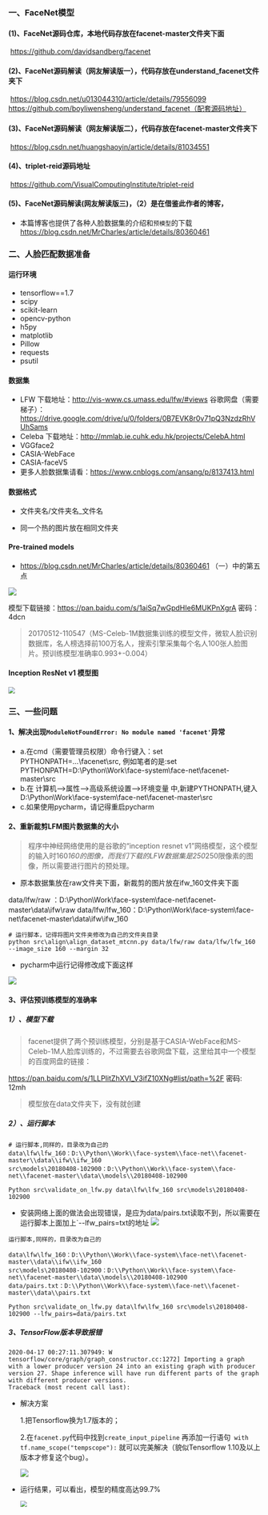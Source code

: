### 一、FaceNet模型

#### (1)、FaceNet源码仓库，本地代码存放在facenet-master文件夹下面
​			https://github.com/davidsandberg/facenet

#### (2)、FaceNet源码解读（网友解读版一），代码存放在understand_facenet文件夹下
​			https://blog.csdn.net/u013044310/article/details/79556099
​			https://github.com/boyliwensheng/understand_facenet（配套源码地址）

#### (3)、FaceNet源码解读（网友解读版二），代码存放在facenet-master文件夹下

​			https://blog.csdn.net/huangshaoyin/article/details/81034551

#### (4)、triplet-reid源码地址

​			https://github.com/VisualComputingInstitute/triplet-reid

#### (5)、FaceNet源码解读(网友解读版三)，（2）是在借鉴此作者的博客，
- 本篇博客也提供了各种人脸数据集的介绍和`预模型`的下载
            https://blog.csdn.net/MrCharles/article/details/80360461

### 二、人脸匹配数据准备
#### 运行环境
- tensorflow==1.7
- scipy
- scikit-learn
- opencv-python
- h5py
- matplotlib
- Pillow
- requests
- psutil

#### 数据集
- LFW  下载地址：http://vis-www.cs.umass.edu/lfw/#views  谷歌网盘（需要梯子）：https://drive.google.com/drive/u/0/folders/0B7EVK8r0v71pQ3NzdzRhVUhSams
- Celeba 下载地址：http://mmlab.ie.cuhk.edu.hk/projects/CelebA.html
- VGGface2
- CASIA-WebFace
- CASIA-faceV5
- 更多人脸数据集请看：https://www.cnblogs.com/ansang/p/8137413.html

#### 数据格式
- 文件夹名/文件夹名_文件名

- 同一个热的图片放在相同文件夹

  

#### Pre-trained models

-  https://blog.csdn.net/MrCharles/article/details/80360461  （一）中的第五点

![](https://ae01.alicdn.com/kf/Hbea52004ac754ea7a7883812f23fade2N.png)

模型下载链接：https://pan.baidu.com/s/1aiSq7wGpdHIe6MUKPnXgrA 密码：4dcn

> 20170512-110547（MS-Celeb-1M数据集训练的模型文件，微软人脸识别数据库，名人榜选择前100万名人，搜索引擎采集每个名人100张人脸图片。预训练模型准确率0.993+-0.004）



#### Inception ResNet v1 模型图

<img src="https://ae01.alicdn.com/kf/Hd053b820ced845f58090b433d513c8f3o.png" style="zoom:80%;" />


### 三、一些问题
#### 1、解决出现`ModuleNotFoundError: No module named 'facenet'`异常
- a.在cmd（需要管理员权限）命令行键入：set PYTHONPATH=...\facenet\src, 例如笔者的是:set PYTHONPATH=D:\Python\Work\face-system\face-net\facenet-master\src
- b.在 计算机-->属性-->高级系统设置-->环境变量 中,新建PYTHONPATH,键入 D:\Python\Work\face-system\face-net\facenet-master\src
- c.如果使用pycharm，请记得重启pycharm

#### 2、重新裁剪LFM图片数据集的大小

> 程序中神经网络使用的是谷歌的“inception resnet v1”网络模型，这个模型的输入时160*160的图像，而我们下载的LFW数据集是250*250限像素的图像，所以需要进行图片的预处理。

- 原本数据集放在raw文件夹下面，新裁剪的图片放在ifw_160文件夹下面

data/lfw/raw ：D:\\Python\\Work\\face-system\\face-net\\facenet-master\\data\\ifw\\raw
data/lfw/lfw_160：D:\\Python\\Work\\face-system\\face-net\\facenet-master\\data\\ifw\\ifw_160

```shell
# 运行脚本，记得将图片文件夹修改为自己的文件夹目录
python src\align\align_dataset_mtcnn.py data/lfw/raw data/lfw/lfw_160 --image_size 160 --margin 32
```

- pycharm中运行记得修改成下面这样

![](https://ae01.alicdn.com/kf/H8bfbd1bb2f2b474681a4a92b42731c65U.png)

#### 3、评估预训练模型的准确率

##### 1）、模型下载

> facenet提供了两个预训练模型，分别是基于CASIA-WebFace和MS-Celeb-1M人脸库训练的，不过需要去谷歌网盘下载，这里给其中一个模型的百度网盘的链接：

https://pan.baidu.com/s/1LLPIitZhXVI_V3ifZ10XNg#list/path=%2F 密码: 12mh
> 模型放在data文件夹下，没有就创建

##### 2）、运行脚本

```shell
# 运行脚本,同样的，目录改为自己的
data\lfw\lfw_160：D:\\Python\\Work\\face-system\\face-net\\facenet-master\\data\\ifw\\ifw_160
src\models\20180408-102900：D:\\Python\\Work\\face-system\\face-net\\facenet-master\\data\\models\\20180408-102900

Python src\validate_on_lfw.py data\lfw\lfw_160 src\models\20180408-102900
```
- 安装网络上面的做法会出现错误，是应为data/pairs.txt读取不到，所以需要在运行脚本上面加上`--lfw_pairs=txt的地址
![](https://ae01.alicdn.com/kf/H9f8ff6240a024da4821d07c405654677G.png)

```shell
运行脚本,同样的，目录改为自己的

data\lfw\lfw_160：D:\\Python\\Work\\face-system\\face-net\\facenet-master\\data\\ifw\\ifw_160
src\models\20180408-102900：D:\\Python\\Work\\face-system\\face-net\\facenet-master\\data\\models\\20180408-102900
data/pairs.txt：D:\\Python\\Work\\face-system\\face-net\\facenet-master\\data\\pairs.txt

Python src\validate_on_lfw.py data\lfw\lfw_160 src\models\20180408-102900 --lfw_pairs=data/pairs.txt
```

##### 3、TensorFlow版本导致报错

```shell
2020-04-17 00:27:11.307949: W tensorflow/core/graph/graph_constructor.cc:1272] Importing a graph with a lower producer version 24 into an existing graph with producer version 27. Shape inference will have run different parts of the graph with different producer versions.
Traceback (most recent call last):
```

- 解决方案

  1.把Tensorflow换为1.7版本的；

  2.在`facenet.py`代码中找到`create_input_pipeline` 再添加一行语句` with tf.name_scope("tempscope"):` 就可以完美解决（貌似Tensorflow 1.10及以上版本才修复这个bug）。

  ![](https://ae01.alicdn.com/kf/H2eb7b8dc5d984ecca4f52703467fb45b0.png)

- 运行结果，可以看出，模型的精度高达99.7%

  <img src="https://ae01.alicdn.com/kf/Hbe49c52d5942488fbed1296a0514254cW.png" style="zoom: 80%;" />

